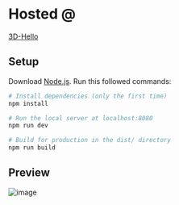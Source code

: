 # Hosted @
[3D-Hello](https://3d-hello.vercel.app/)

## Setup
Download [Node.js](https://nodejs.org/en/download/).
Run this followed commands:

``` bash
# Install dependencies (only the first time)
npm install

# Run the local server at localhost:8080
npm run dev

# Build for production in the dist/ directory
npm run build
```
## Preview
![image](https://user-images.githubusercontent.com/89660252/160985854-9f2d85fd-c528-4d53-be71-639567b5cb35.png)
